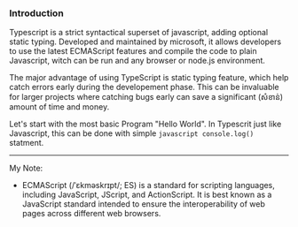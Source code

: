 ### Introduction

Typescript is a strict syntactical superset of javascript, adding optional static typing. Developed and maintained by microsoft, it allows developers to use the latest ECMAScript features and compile the code to plain Javascript, witch can be run and any browser or node.js environment.

The major advantage of using TypeScript is static typing feature, which help catch errors early during the developement phase. 
This can be invaluable for larger projects where catching bugs early can save a significant (សំខាន់) amount of time and money.

Let's start with the most basic Program "Hello World". In Typescrit just like Javascript, this can be done with simple  ```javascript console.log() ``` statment.





--------------------------------------------------------------------------------------
My Note: 
- ECMAScript (/ˈɛkməskrɪpt/; ES) is a standard for scripting languages, including JavaScript, JScript, and ActionScript. It is best known as a JavaScript standard intended to ensure the interoperability of web pages across different web browsers.
